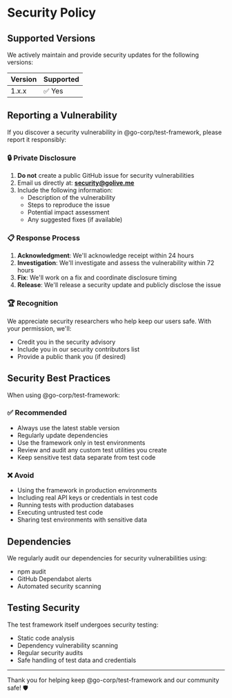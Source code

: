 # Security Policy

## Supported Versions

We actively maintain and provide security updates for the following versions:

| Version | Supported          |
| ------- | ------------------ |
| 1.x.x   | ✅ Yes             |

## Reporting a Vulnerability

If you discover a security vulnerability in @go-corp/test-framework, please report it responsibly:

### 🔒 Private Disclosure

1. **Do not** create a public GitHub issue for security vulnerabilities
2. Email us directly at: **security@golive.me**
3. Include the following information:
   - Description of the vulnerability
   - Steps to reproduce the issue
   - Potential impact assessment
   - Any suggested fixes (if available)

### 📋 Response Process

1. **Acknowledgment**: We'll acknowledge receipt within 24 hours
2. **Investigation**: We'll investigate and assess the vulnerability within 72 hours
3. **Fix**: We'll work on a fix and coordinate disclosure timing
4. **Release**: We'll release a security update and publicly disclose the issue

### 🏆 Recognition

We appreciate security researchers who help keep our users safe. With your permission, we'll:
- Credit you in the security advisory
- Include you in our security contributors list
- Provide a public thank you (if desired)

## Security Best Practices

When using @go-corp/test-framework:

### ✅ Recommended
- Always use the latest stable version
- Regularly update dependencies
- Use the framework only in test environments
- Review and audit any custom test utilities you create
- Keep sensitive test data separate from test code

### ❌ Avoid
- Using the framework in production environments
- Including real API keys or credentials in test code
- Running tests with production databases
- Executing untrusted test code
- Sharing test environments with sensitive data

## Dependencies

We regularly audit our dependencies for security vulnerabilities using:
- npm audit
- GitHub Dependabot alerts  
- Automated security scanning

## Testing Security

The test framework itself undergoes security testing:
- Static code analysis
- Dependency vulnerability scanning
- Regular security audits
- Safe handling of test data and credentials

---

Thank you for helping keep @go-corp/test-framework and our community safe! 🛡️